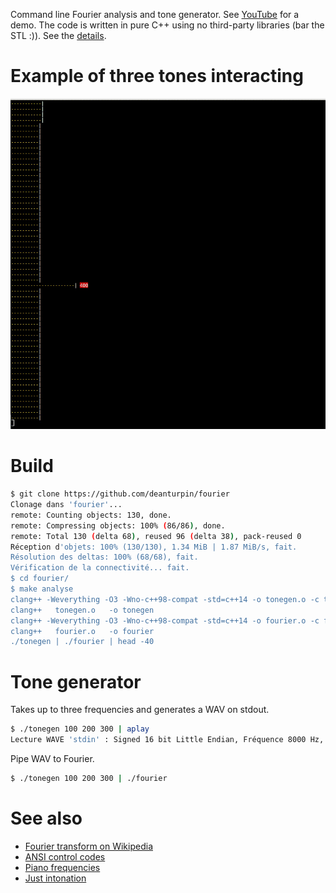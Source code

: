 Command line Fourier analysis and tone generator. See
[YouTube](https://www.youtube.com/watch?v=hwsOKpBg6zo) for a demo. The code is
written in pure C++ using no third-party libraries (bar the STL :)). See the
[details](details.md).

# Example of three tones interacting
![](fourier.gif)

# Build
```bash
$ git clone https://github.com/deanturpin/fourier
Clonage dans 'fourier'...
remote: Counting objects: 130, done.
remote: Compressing objects: 100% (86/86), done.
remote: Total 130 (delta 68), reused 96 (delta 38), pack-reused 0
Réception d'objets: 100% (130/130), 1.34 MiB | 1.87 MiB/s, fait.
Résolution des deltas: 100% (68/68), fait.
Vérification de la connectivité... fait.
$ cd fourier/
$ make analyse
clang++ -Weverything -O3 -Wno-c++98-compat -std=c++14 -o tonegen.o -c tonegen.cpp
clang++   tonegen.o   -o tonegen
clang++ -Weverything -O3 -Wno-c++98-compat -std=c++14 -o fourier.o -c fourier.cpp
clang++   fourier.o   -o fourier
./tonegen | ./fourier | head -40
```

# Tone generator
Takes up to three frequencies and generates a WAV on stdout.
```bash
$ ./tonegen 100 200 300 | aplay
Lecture WAVE 'stdin' : Signed 16 bit Little Endian, Fréquence 8000 Hz, Mono
```

Pipe WAV to Fourier.
```bash
$ ./tonegen 100 200 300 | ./fourier 
```

# See also
* [Fourier transform on Wikipedia](https://en.wikipedia.org/wiki/Fourier_transform#Example)
* [ANSI control codes](http://misc.flogisoft.com/bash/tip_colors_and_formatting)
* [Piano frequencies](https://en.wikipedia.org/wiki/Piano_key_frequencies)
* [Just intonation](https://en.wikipedia.org/wiki/Just_intonation)
